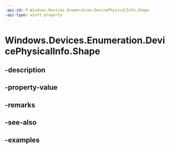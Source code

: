 ```yaml
---
-api-id: P:Windows.Devices.Enumeration.DevicePhysicalInfo.Shape
-api-type: winrt property
---
```


<!-- Property syntax.
public PanelDeviceShape Shape { get; }
-->

# Windows.Devices.Enumeration.DevicePhysicalInfo.Shape

## -description

## -property-value

## -remarks

## -see-also

## -examples


